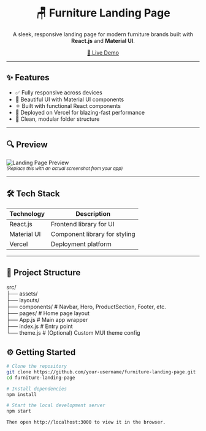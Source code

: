 <h1 align="center">🪑 Furniture Landing Page</h1>

<p align="center">
  A sleek, responsive landing page for modern furniture brands built with <strong>React.js</strong> and <strong>Material UI</strong>.
</p>

<p align="center">
  <a href="https://demo-furniture-landing-page.vercel.app/" target="_blank">
    🔗 Live Demo
  </a>
</p>

---

## ✨ Features

- ✅ Fully responsive across devices
- 🎨 Beautiful UI with Material UI components
- ⚛️ Built with functional React components
- 🚀 Deployed on Vercel for blazing-fast performance
- 🧩 Clean, modular folder structure

---

## 🔍 Preview

![Landing Page Preview](https://user-images.githubusercontent.com/your-screenshot.png)  
<sub>*(Replace this with an actual screenshot from your app)*</sub>

---

## 🛠 Tech Stack

| Technology     | Description                         |
| -------------- | ----------------------------------- |
| React.js       | Frontend library for UI             |
| Material UI    | Component library for styling       |
| Vercel         | Deployment platform                 |

---

## 📁 Project Structure

src/ <br/>
├── assets/ <br/>
├── layouts/ <br/>
├── components/ # Navbar, Hero, ProductSection, Footer, etc. <br/>
├── pages/ # Home page layout  <br/>
├── App.js # Main app wrapper  <br/>
├── index.js # Entry point  <br/>
└── theme.js # (Optional) Custom MUI theme config



## ⚙️ Getting Started

```bash
# Clone the repository
git clone https://github.com/your-username/furniture-landing-page.git
cd furniture-landing-page

# Install dependencies
npm install

# Start the local development server
npm start

Then open http://localhost:3000 to view it in the browser.
